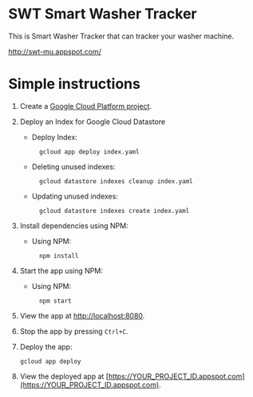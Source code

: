 # SWT Smart Washer Tracker

This is Smart Washer Tracker that can tracker your washer machine.

http://swt-mu.appspot.com/

# Simple instructions

1.  Create a [Google Cloud Platform project](https://console.cloud.google.com).

2.  Deploy an Index for Google Cloud Datastore
    
    * Deploy Index:

            gcloud app deploy index.yaml
	* Deleting unused indexes:

            gcloud datastore indexes cleanup index.yaml

	* Updating unused indexes:

            gcloud datastore indexes create index.yaml

3.  Install dependencies using NPM:

    * Using NPM:

            npm install

4.  Start the app using NPM:

    * Using NPM:

            npm start

5.  View the app at [http://localhost:8080](http://localhost:8080).

6.  Stop the app by pressing `Ctrl+C`.

7.  Deploy the app:

        gcloud app deploy

8.  View the deployed app at [https://YOUR_PROJECT_ID.appspot.com](https://YOUR_PROJECT_ID.appspot.com).
